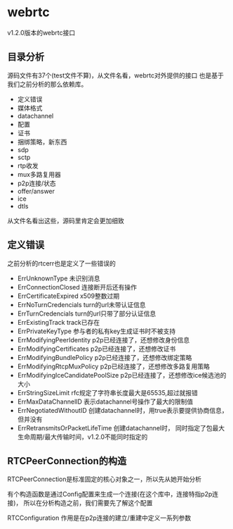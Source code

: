 # webrtc

v1.2.0版本的webrtc接口

## 目录分析

源码文件有37个(test文件不算)，从文件名看，webrtc对外提供的接口
也是基于我们之前分析的那么依赖库。

- 定义错误
- 媒体格式
- datachannel
- 配置
- 证书
- 捆绑策略，新东西
- sdp
- sctp
- rtp收发
- mux多路复用器
- p2p连接/状态
- offer/answer
- ice
- dtls

从文件名看出这些，源码里肯定会更加细致

## 定义错误

之前分析的rtcerr也是定义了一些错误的

- ErrUnknownType 未识别消息
- ErrConnectionClosed 连接断开后还有操作
- ErrCertificateExpired x509整数过期
- ErrNoTurnCredencials turn的url未带认证信息
- ErrTurnCredencials turn的url只带了部分认证信息
- ErrExistingTrack track已存在
- ErrPrivateKeyType 参与者的私有key生成证书时不被支持
- ErrModifyingPeerIdentity p2p已经连接了，还想修改身份信息
- ErrModifyingCertificates p2p已经连接了，还想修改证书
- ErrModifyingBundlePolicy p2p已经连接了，还想修改绑定策略
- ErrModifyingRtcpMuxPolicy p2p已经连接了，还想修改多路复用策略
- ErrModifyingIceCandidatePoolSize p2p已经连接了，还想修改ice候选池的大小
- ErrStringSizeLimit rfc规定了字符串长度最大是65535,超过就报错
- ErrMaxDataChannelID 表示datachannel号操作了最大的限制值
- ErrNegotiatedWithoutID 创建datachannel时，用true表示要提供协商信息，但并没有
- ErrRetransmitsOrPacketLifeTime 创建datachannel时，
同时指定了包最大生命周期/最大传输时间，v1.2.0不能同时指定的

## RTCPeerConnection的构造

RTCPeerConnection是标准固定的核心对象之一，所以先从她开始分析

有个构造函数是通过Config配置来生成一个连接(在这个库中，连接特指p2p连接)，
所以在分析构造之前，我们需要先了解这个配置

RTCConfiguration 作用是在p2p连接的建立/重建中定义一系列参数
